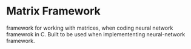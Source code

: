 # Matrix Framework

framework for working with matrices, when coding neural network framewrok in C.
Built to be used when implemententing neural-network framework.
